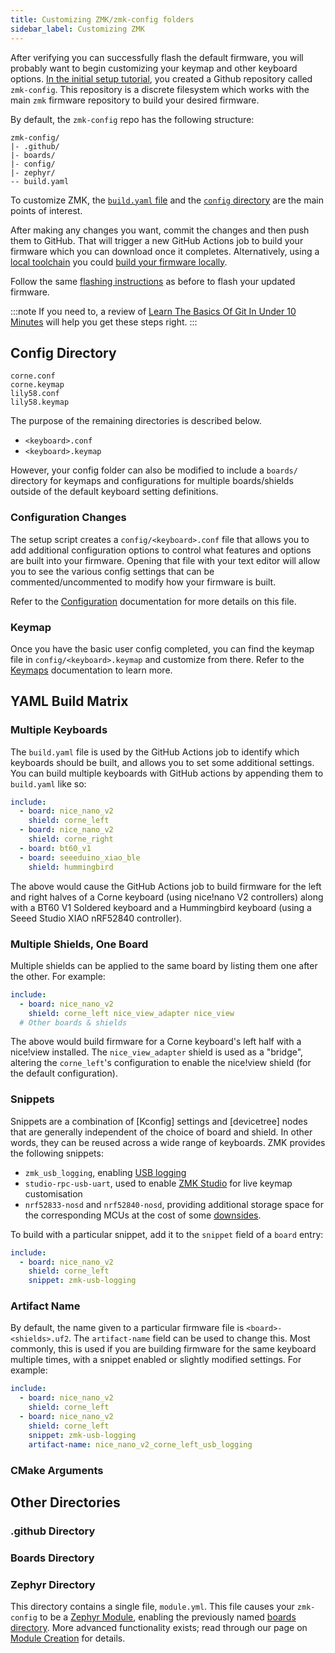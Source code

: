```yaml
---
title: Customizing ZMK/zmk-config folders
sidebar_label: Customizing ZMK
---
```


After verifying you can successfully flash the default firmware, you will probably want to begin customizing your keymap and other keyboard options.
[In the initial setup tutorial](../user-setup.mdx), you created a Github repository called `zmk-config`. This repository is a discrete filesystem which works
with the main `zmk` firmware repository to build your desired firmware.

By default, the `zmk-config` repo has the following structure:

```
zmk-config/
|- .github/
|- boards/
|- config/
|- zephyr/
-- build.yaml
```

To customize ZMK, the [`build.yaml` file](#yaml-build-matrix) and the [`config` directory](#config-directory) are the main points of interest.

After making any changes you want, commit the changes and then push them to GitHub. That will trigger a new
GitHub Actions job to build your firmware which you can download once it completes. Alternatively, using a [local toolchain](development/local-toolchain/setup/index.md) you could [build your firmware locally](development/local-toolchain/build-flash.mdx).

Follow the same [flashing instructions](../user-setup.mdx#installing-the-firmware) as before to flash your updated firmware.

:::note
If you need to, a review of [Learn The Basics Of Git In Under 10 Minutes](https://www.freecodecamp.org/news/learn-the-basics-of-git-in-under-10-minutes-da548267cc91/) will help you get these steps right.
:::

## Config Directory

```
corne.conf
corne.keymap
lily58.conf
lily58.keymap
```

The purpose of the remaining directories is described below.

- `<keyboard>.conf`
- `<keyboard>.keymap`

However, your config folder can also be modified to include a `boards/` directory for keymaps and configurations for multiple boards/shields
outside of the default keyboard setting definitions.

### Configuration Changes

The setup script creates a `config/<keyboard>.conf` file that allows you to add additional configuration options to
control what features and options are built into your firmware. Opening that file with your text editor will allow you to see the
various config settings that can be commented/uncommented to modify how your firmware is built.

Refer to the [Configuration](/docs/config) documentation for more details on this file.

### Keymap

Once you have the basic user config completed, you can find the keymap file in `config/<keyboard>.keymap` and customize from there.
Refer to the [Keymaps](keymaps/index.mdx) documentation to learn more.

## YAML Build Matrix

### Multiple Keyboards

The `build.yaml` file is used by the GitHub Actions job to identify which keyboards should be built, and allows you to set some additional settings.
You can build multiple keyboards with GitHub actions by appending them to `build.yaml` like so:

```yaml title="build.yaml"
include:
  - board: nice_nano_v2
    shield: corne_left
  - board: nice_nano_v2
    shield: corne_right
  - board: bt60_v1
  - board: seeeduino_xiao_ble
    shield: hummingbird
```

The above would cause the GitHub Actions job to build firmware for the left and right halves of a Corne keyboard (using nice!nano V2 controllers) along with a BT60 V1 Soldered keyboard and a Hummingbird keyboard (using a Seeed Studio XIAO nRF52840 controller).

### Multiple Shields, One Board

Multiple shields can be applied to the same board by listing them one after the other. For example:

```yaml title="build.yaml"
include:
  - board: nice_nano_v2
    shield: corne_left nice_view_adapter nice_view
  # Other boards & shields
```

The above would build firmware for a Corne keyboard's left half with a nice!view installed. The `nice_view_adapter` shield is used as a "bridge", altering the `corne_left`'s configuration to enable the nice!view shield (for the default configuration).

### Snippets

Snippets are a combination of [Kconfig] settings and [devicetree] nodes that are generally independent of the choice of board and shield. In other words, they can be reused across a wide range of keyboards. ZMK provides the following snippets:

- `zmk_usb_logging`, enabling [USB logging](../../development/usb-logging.mdx)
- `studio-rpc-usb-uart`, used to enable [ZMK Studio](../../features/studio.md) for live keymap customisation
- `nrf52833-nosd` and `nrf52840-nosd`, providing additional storage space for the corresponding MCUs at the cost of some [downsides](../../config/system.md#snippets).

To build with a particular snippet, add it to the `snippet` field of a `board` entry:

```yaml
include:
  - board: nice_nano_v2
    shield: corne_left
    snippet: zmk-usb-logging
```

### Artifact Name

By default, the name given to a particular firmware file is `<board>-<shields>.uf2`. The `artifact-name` field can be used to change this. Most commonly, this is used if you are building firmware for the same keyboard multiple times, with a snippet enabled or slightly modified settings. For example:

```yaml
include:
  - board: nice_nano_v2
    shield: corne_left
  - board: nice_nano_v2
    shield: corne_left
    snippet: zmk-usb-logging
    artifact-name: nice_nano_v2_corne_left_usb_logging
```

### CMake Arguments

## Other Directories

### .github Directory

### Boards Directory

### Zephyr Directory

This directory contains a single file, `module.yml`. This file causes your `zmk-config` to be a [Zephyr Module](../../features/modules.mdx), enabling the previously named [boards directory](#boards-directory). More advanced functionality exists; read through our page on [Module Creation](#artifact-name) for details.
